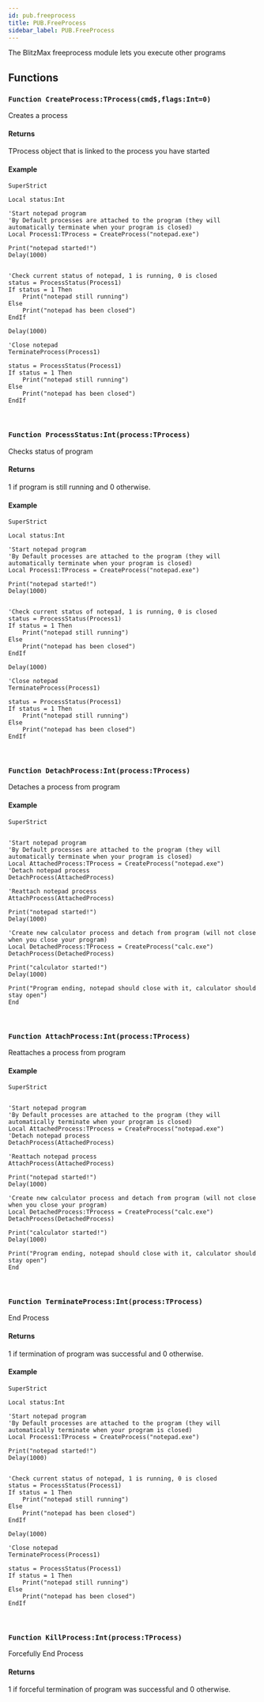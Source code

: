 ```yaml
---
id: pub.freeprocess
title: PUB.FreeProcess
sidebar_label: PUB.FreeProcess
---
```



The BlitzMax freeprocess module lets you execute other programs


## Functions

### `Function CreateProcess:TProcess(cmd$,flags:Int=0)`

Creates a process

#### Returns
TProcess object that is linked to the process you have started


#### Example
```blitzmax
SuperStrict 

Local status:Int

'Start notepad program
'By Default processes are attached to the program (they will automatically terminate when your program is closed)
Local Process1:TProcess = CreateProcess("notepad.exe")

Print("notepad started!")
Delay(1000)


'Check current status of notepad, 1 is running, 0 is closed
status = ProcessStatus(Process1)
If status = 1 Then 
	Print("notepad still running")
Else
	Print("notepad has been closed")
EndIf

Delay(1000)

'Close notepad
TerminateProcess(Process1)

status = ProcessStatus(Process1)
If status = 1 Then 
	Print("notepad still running")
Else
	Print("notepad has been closed")
EndIf
```
<br/>

### `Function ProcessStatus:Int(process:TProcess)`

Checks status of program

#### Returns
1 if program is still running and 0 otherwise.


#### Example
```blitzmax
SuperStrict 

Local status:Int

'Start notepad program
'By Default processes are attached to the program (they will automatically terminate when your program is closed)
Local Process1:TProcess = CreateProcess("notepad.exe")

Print("notepad started!")
Delay(1000)


'Check current status of notepad, 1 is running, 0 is closed
status = ProcessStatus(Process1)
If status = 1 Then 
	Print("notepad still running")
Else
	Print("notepad has been closed")
EndIf

Delay(1000)

'Close notepad
TerminateProcess(Process1)

status = ProcessStatus(Process1)
If status = 1 Then 
	Print("notepad still running")
Else
	Print("notepad has been closed")
EndIf
```
<br/>

### `Function DetachProcess:Int(process:TProcess)`

Detaches a process from program

#### Example
```blitzmax
SuperStrict 


'Start notepad program
'By Default processes are attached to the program (they will automatically terminate when your program is closed)
Local AttachedProcess:TProcess = CreateProcess("notepad.exe")
'Detach notepad process
DetachProcess(AttachedProcess)

'Reattach notepad process
AttachProcess(AttachedProcess)

Print("notepad started!")
Delay(1000)

'Create new calculator process and detach from program (will not close when you close your program)
Local DetachedProcess:TProcess = CreateProcess("calc.exe")
DetachProcess(DetachedProcess)

Print("calculator started!")
Delay(1000)

Print("Program ending, notepad should close with it, calculator should stay open")
End
```
<br/>

### `Function AttachProcess:Int(process:TProcess)`

Reattaches a process from program

#### Example
```blitzmax
SuperStrict 


'Start notepad program
'By Default processes are attached to the program (they will automatically terminate when your program is closed)
Local AttachedProcess:TProcess = CreateProcess("notepad.exe")
'Detach notepad process
DetachProcess(AttachedProcess)

'Reattach notepad process
AttachProcess(AttachedProcess)

Print("notepad started!")
Delay(1000)

'Create new calculator process and detach from program (will not close when you close your program)
Local DetachedProcess:TProcess = CreateProcess("calc.exe")
DetachProcess(DetachedProcess)

Print("calculator started!")
Delay(1000)

Print("Program ending, notepad should close with it, calculator should stay open")
End
```
<br/>

### `Function TerminateProcess:Int(process:TProcess)`

End Process

#### Returns
1 if termination of program was successful and 0 otherwise.


#### Example
```blitzmax
SuperStrict 

Local status:Int

'Start notepad program
'By Default processes are attached to the program (they will automatically terminate when your program is closed)
Local Process1:TProcess = CreateProcess("notepad.exe")

Print("notepad started!")
Delay(1000)


'Check current status of notepad, 1 is running, 0 is closed
status = ProcessStatus(Process1)
If status = 1 Then 
	Print("notepad still running")
Else
	Print("notepad has been closed")
EndIf

Delay(1000)

'Close notepad
TerminateProcess(Process1)

status = ProcessStatus(Process1)
If status = 1 Then 
	Print("notepad still running")
Else
	Print("notepad has been closed")
EndIf
```
<br/>

### `Function KillProcess:Int(process:TProcess)`

Forcefully End Process

#### Returns
1 if forceful termination of program was successful and 0 otherwise.


<br/>

